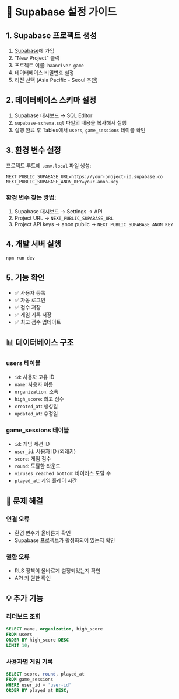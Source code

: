 # 🚀 Supabase 설정 가이드

## 1. Supabase 프로젝트 생성

1. [Supabase](https://supabase.com)에 가입
2. "New Project" 클릭
3. 프로젝트 이름: `haanriver-game`
4. 데이터베이스 비밀번호 설정
5. 리전 선택 (Asia Pacific - Seoul 추천)

## 2. 데이터베이스 스키마 설정

1. Supabase 대시보드 → SQL Editor
2. `supabase-schema.sql` 파일의 내용을 복사해서 실행
3. 실행 완료 후 Tables에서 `users`, `game_sessions` 테이블 확인

## 3. 환경 변수 설정

프로젝트 루트에 `.env.local` 파일 생성:

```env
NEXT_PUBLIC_SUPABASE_URL=https://your-project-id.supabase.co
NEXT_PUBLIC_SUPABASE_ANON_KEY=your-anon-key
```

### 환경 변수 찾는 방법:
1. Supabase 대시보드 → Settings → API
2. Project URL → `NEXT_PUBLIC_SUPABASE_URL`
3. Project API keys → anon public → `NEXT_PUBLIC_SUPABASE_ANON_KEY`

## 4. 개발 서버 실행

```bash
npm run dev
```

## 5. 기능 확인

- ✅ 사용자 등록
- ✅ 자동 로그인
- ✅ 점수 저장
- ✅ 게임 기록 저장
- ✅ 최고 점수 업데이트

## 📊 데이터베이스 구조

### users 테이블
- `id`: 사용자 고유 ID
- `name`: 사용자 이름
- `organization`: 소속
- `high_score`: 최고 점수
- `created_at`: 생성일
- `updated_at`: 수정일

### game_sessions 테이블
- `id`: 게임 세션 ID
- `user_id`: 사용자 ID (외래키)
- `score`: 게임 점수
- `round`: 도달한 라운드
- `viruses_reached_bottom`: 바이러스 도달 수
- `played_at`: 게임 플레이 시간

## 🔧 문제 해결

### 연결 오류
- 환경 변수가 올바른지 확인
- Supabase 프로젝트가 활성화되어 있는지 확인

### 권한 오류
- RLS 정책이 올바르게 설정되었는지 확인
- API 키 권한 확인

## 💡 추가 기능

### 리더보드 조회
```sql
SELECT name, organization, high_score 
FROM users 
ORDER BY high_score DESC 
LIMIT 10;
```

### 사용자별 게임 기록
```sql
SELECT score, round, played_at 
FROM game_sessions 
WHERE user_id = 'user-id' 
ORDER BY played_at DESC;
```
